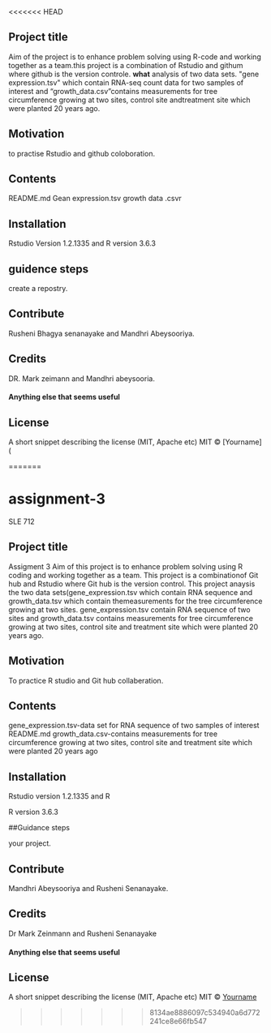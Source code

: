 <<<<<<< HEAD
## Project title
Aim of the project is to enhance problem solving using R-code and working together as a team.this project is a combination of Rstudio and githum where github is the version controle. **what** analysis of two data sets. "gene expression.tsv" which contain RNA-seq count data for two samples of interest and “growth_data.csv”contains measurements for tree circumference growing at two sites, control site andtreatment site which were planted 20 years ago.
## Motivation
to practise Rstudio and github coloboration.

## Contents
README.md
Gean expression.tsv
growth data .csvr
## Installation
Rstudio Version 1.2.1335 and R version 3.6.3
## guidence steps
create a repostry.

## Contribute
Rusheni Bhagya senanayake and Mandhri Abeysooriya.
## Credits
DR. Mark zeimann and Mandhri abeysooria.
#### Anything else that seems useful
## License
A short snippet describing the license (MIT, Apache etc)
MIT © [Yourname](


=======
# assignment-3
SLE 712
## Project title
Assigment 3
Aim of this project is to enhance problem solving using R coding and working together as a team. This project is a combinationof Git hub and Rstudio where Git hub is the version control.
This project anaysis the two data sets(gene_expression.tsv which contain RNA sequence and growth_data.tsv which contain themeasurements for the tree circumference growing at two sites. 
gene_expression.tsv contain RNA sequence of two sites and growth_data.tsv contains measurements for tree circumference growing at two sites, control site and treatment site which were planted 20 years ago.


## Motivation
To practice R studio and Git hub collaberation.

## Contents
gene_expression.tsv-data set for RNA sequence of two samples of interest
README.md
growth_data.csv-contains measurements for tree circumference growing at two sites, control site and treatment site which were planted 20 years ago
## Installation
Rstudio version 1.2.1335 and R

R version 3.6.3

##Guidance steps

your project.
## Contribute
Mandhri Abeysooriya and Rusheni Senanayake.
## Credits
Dr Mark Zeinmann and Rusheni Senanayake
#### Anything else that seems useful
## License
A short snippet describing the license (MIT, Apache etc)
MIT © [Yourname]()
>>>>>>> 8134ae8886097c534940a6d772241ce8e66fb547
